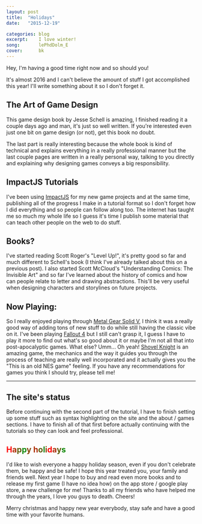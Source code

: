 ```yaml
---
layout: post
title:  "Holidays"
date:   "2015-12-19"

categories: blog
excerpt:    I love winter!
song:       lePhdDolm_E
cover:      bk
---
```


Hey, I'm having a good time right now and so should you!

It's almost 2016 and I can't believe the amount of stuff I got accomplished this year! I'll write something about it so I don't forget it.

## The Art of Game Design

This game design book by Jesse Schell is amazing, I finished reading it a couple days ago and man, it's just so well written. If you're interested even just one bit on game design (or not), get this book no doubt.

The last part is really interesting because the whole book is kind of technical and explains everything in a really professional manner but the last couple pages are written in a really personal way, talking to you directly and explaining why designing games conveys a big responsibility.

## ImpactJS Tutorials

I've been using [ImpactJS](http://impactjs.com/) for my new game projects and at the same time, publishing all of the progress I make in a tutorial format so I don't forget how I did everything and so people can follow along too. The internet has taught me so much my whole life so I guess it's time I publish some material that can teach other people on the web to do stuff.

## Books?

I've started reading Scott Roger's "Level Up!", it's pretty good so far and much different to Schell's book (I think I've already talked about this on a previous post). I also started Scott McCloud's "Understanding Comics: The Invisible Art" and so far I've learned about the history of comics and how can people relate to letter and drawing abstractions. This'll be very useful when designing characters and storylines on future projects.

## Now Playing&#58;

So I really enjoyed playing through [Metal Gear Solid V](https://www.wikiwand.com/en/Metal_Gear_Solid_V:_The_Phantom_Pain), I think it was a really good way of adding tons of new stuff to do while still having the classic vibe on it. I've been playing [Fallout 4](https://www.wikiwand.com/en/Fallout_4) but I still can't grasp it, I guess I have to play it more to find out what's so good about it or maybe I'm not all that into post-apocalyptic games. What else? Umm... Oh yeah! [Shovel Knight](http://yachtclubgames.com/shovel-knight/) is an amazing game, the mechanics and the way it guides you through the process of teaching are really well incorporated and it actually gives you the "This is an old NES game" feeling. If you have any recommendations for games you think I should try, please tell me!

----------

## The site's status

Before continuing with the second part of the tutorial, I have to finish setting up some stuff such as syntax highlighting on the site and the about / games sections. I have to finish all of that first before actually continuing with the tutorials so they can look and feel professional.

## <span style="color:#ff0000;">H</span><span style="color:#ae2d02;">a</span><span style="color:#5e5a03;">p</span><span style="color:#0d8705;">p</span><span style="color:#864403;">y</span><span style="color:#ff0000;"> </span><span style="color:#ae2d02;">h</span><span style="color:#5e5a03;">o</span><span style="color:#0d8705;">l</span><span style="color:#864403;">i</span><span style="color:#ff0000;">d</span><span style="color:#ae2d02;">a</span><span style="color:#5e5a03;">y</span><span style="color:#0d8705;">s</span>

I'd like to wish everyone a happy holiday season, even if you don't celebrate them, be happy and be safe! I hope this year treated you, your family and friends well. Next year I hope to buy and read even more books and to release my first game (I have no idea how) on the app store / google play store, a new challenge for me! Thanks to all my friends who have helped me through the years, I love you guys to death. Cheers!

Merry christmas and happy new year everybody, stay safe and have a good time with your favorite humans.
